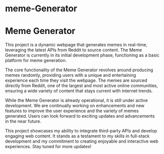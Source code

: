 # meme-Generator
# Meme Generator
This project is a dynamic webpage that generates memes in real-time, leveraging the latest APIs from Reddit to source content. The Meme Generator is currently in its initial development phase, functioning as a basic platform for meme generation.

The core functionality of the Meme Generator revolves around producing memes randomly, providing users with a unique and entertaining experience each time they visit the webpage. The memes are sourced directly from Reddit, one of the largest and most active online communities, ensuring a wide variety of content that stays current with internet trends.

While the Meme Generator is already operational, it is still under active development. We are continually working on enhancements and new features to improve the user experience and the variety of memes generated. Users can look forward to exciting updates and advancements in the near future.

This project showcases my ability to integrate third-party APIs and develop engaging web content. It stands as a testament to my skills in full-stack development and my commitment to creating enjoyable and interactive web experiences. Stay tuned for more updates!
